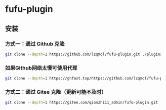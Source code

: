 # fufu-plugin

## 安装

### 方式一：通过 Github 克隆

```bash
git clone --depth=1 https://github.com/lzqmql/fufu-plugin.git ./plugins/fufu-plugin
```

### 如果Github网络太慢可使用代理
```bash
git clone --depth=1 https://ghfast.top/https://github.com/lzqmql/fufu-plugin.git ./plugins/fufu-plugin
```

### 方式二：通过 Gitee 克隆（更新可能不及时）

```bash
git clone --depth=1 https://gitee.com/qianzhi11_admin/fufu-plugin.git ./plugins/fufu-plugin
```
